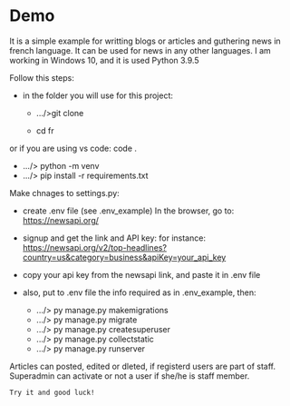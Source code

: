 # Demo

It is a simple example for writting blogs or articles and guthering news in french language. It can be used for news in any other languages. I am working in Windows 10, and it is used Python 3.9.5

Follow this steps: 
- in the folder you will use for this project:
    - .../>git clone <clone link of this project> 
    
    - cd fr

or if you are using vs code: code . 

- .../> python -m venv <venv of your project> 
- .../> pip install -r requirements.txt

Make chnages to settings.py: 
- create .env file (see .env_example)
In the browser, go to: https://newsapi.org/ 

- signup and get the link and API key:
for instance:
https://newsapi.org/v2/top-headlines?country=us&category=business&apiKey=your_api_key

- copy your api key from the newsapi link, and paste it in .env file
- also, put to .env file the info required as in .env_example, then:

    - .../> py manage.py makemigrations
    - .../> py manage.py migrate
    - .../> py manage.py createsuperuser
    - .../> py manage.py collectstatic
    - .../> py manage.py runserver

Articles can posted, edited or dleted, if registerd users are part of staff. Superadmin can activate or not a user if she/he is staff member.

    Try it and good luck!

